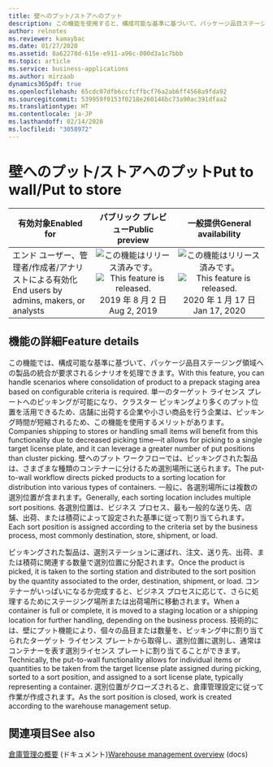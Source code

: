 ```yaml
---
title: 壁へのプット/ストアへのプット
description: この機能を使用すると、構成可能な基準に基づいて、パッケージ品目ステージング領域への製品の統合が要求されるシナリオが可能になります。
author: relnotes
ms.reviewer: kamaybac
ms.date: 01/27/2020
ms.assetid: 8a62278d-615e-e911-a96c-000d3a1c7bbb
ms.topic: article
ms.service: business-applications
ms.author: mirzaab
dynamics365pdf: true
ms.openlocfilehash: 65cdc07dfb6ccfcffbcf76a2ab6ff4568a9fda92
ms.sourcegitcommit: 539959f0153f0218e260146bc73a90ac391dfaa2
ms.translationtype: HT
ms.contentlocale: ja-JP
ms.lasthandoff: 02/14/2020
ms.locfileid: "3058972"
---
```

# <a name="put-to-wallput-to-store"></a><span data-ttu-id="90a05-103">壁へのプット/ストアへのプット</span><span class="sxs-lookup"><span data-stu-id="90a05-103">Put to wall/Put to store</span></span>


| <span data-ttu-id="90a05-104">有効対象</span><span class="sxs-lookup"><span data-stu-id="90a05-104">Enabled for</span></span>    |  <span data-ttu-id="90a05-105">パブリック プレビュー</span><span class="sxs-lookup"><span data-stu-id="90a05-105">Public preview</span></span> | <span data-ttu-id="90a05-106">一般提供</span><span class="sxs-lookup"><span data-stu-id="90a05-106">General availability</span></span> | 
| ---------- | :----------: |:----------: |
|<span data-ttu-id="90a05-107">エンド ユーザー、管理者/作成者/アナリストによる有効化</span><span class="sxs-lookup"><span data-stu-id="90a05-107">End users by admins, makers, or analysts</span></span>|<span data-ttu-id="90a05-108">![この機能はリリース済みです。](/dynamics365-release-plan/media/green-checkmark.png "この機能はリリース済みです。")</span><span class="sxs-lookup"><span data-stu-id="90a05-108">![This feature is released.](/dynamics365-release-plan/media/green-checkmark.png "This feature is released.")</span></span> <span data-ttu-id="90a05-109">2019 年 8 月 2 日</span><span class="sxs-lookup"><span data-stu-id="90a05-109">Aug 2, 2019</span></span>| <span data-ttu-id="90a05-110">![この機能はリリース済みです。](/dynamics365-release-plan/media/green-checkmark.png "この機能はリリース済みです。")</span><span class="sxs-lookup"><span data-stu-id="90a05-110">![This feature is released.](/dynamics365-release-plan/media/green-checkmark.png "This feature is released.")</span></span> <span data-ttu-id="90a05-111">2020 年 1 月 17 日</span><span class="sxs-lookup"><span data-stu-id="90a05-111">Jan 17, 2020</span></span>|






## <a name="feature-details"></a><span data-ttu-id="90a05-112">機能の詳細</span><span class="sxs-lookup"><span data-stu-id="90a05-112">Feature details</span></span>
<!--feature detail start -->
<span data-ttu-id="90a05-113">この機能では、構成可能な基準に基づいて、パッケージ品目ステージング領域への製品の統合が要求されるシナリオを処理できます。</span><span class="sxs-lookup"><span data-stu-id="90a05-113">With this feature, you can handle scenarios where consolidation of product to a prepack staging area based on configurable criteria is required.</span></span> <span data-ttu-id="90a05-114">単一のターゲット ライセンス プレートへのピッキングが可能になり、クラスター ピッキングより多くのプット位置を活用できるため、店舗に出荷する企業や小さい商品を行う企業は、ピッキング時間が短縮されるため、この機能を使用するメリットがあります。</span><span class="sxs-lookup"><span data-stu-id="90a05-114">Companies shipping to stores or handling small items will benefit from this functionality due to decreased picking time—it allows for picking to a single target license plate, and it can leverage a greater number of put positions than cluster picking.</span></span> <span data-ttu-id="90a05-115">壁へのプット ワークフローでは、ピッキングされた製品は、さまざまな種類のコンテナーに分けるため選別場所に送られます。</span><span class="sxs-lookup"><span data-stu-id="90a05-115">The put-to-wall workflow directs picked products to a sorting location for distribution into various types of containers.</span></span> <span data-ttu-id="90a05-116">一般に、各選別場所には複数の選別位置が含まれます。</span><span class="sxs-lookup"><span data-stu-id="90a05-116">Generally, each sorting location includes multiple sort positions.</span></span> <span data-ttu-id="90a05-117">各選別位置は、ビジネス プロセス、最も一般的な送り先、店舗、出荷、または積荷によって設定された基準に従って割り当てられます。</span><span class="sxs-lookup"><span data-stu-id="90a05-117">Each sort position is assigned according to the criteria set by the business process, most commonly destination, store, shipment, or load.</span></span> 

<span data-ttu-id="90a05-118">ピッキングされた製品は、選別ステーションに運ばれ、注文、送り先、出荷、または積荷に関連する数量で選別位置に分配されます。</span><span class="sxs-lookup"><span data-stu-id="90a05-118">Once the product is picked, it is taken to the sorting station and distributed to the sort position by the quantity associated to the order, destination, shipment, or load.</span></span> <span data-ttu-id="90a05-119">コンテナーがいっぱいになるか完成すると、ビジネス プロセスに応じて、さらに処理するためにステージング場所または出荷場所に移動されます。</span><span class="sxs-lookup"><span data-stu-id="90a05-119">When a container is full or complete, it is moved to a staging location or a shipping location for further handling, depending on the business process.</span></span> <span data-ttu-id="90a05-120">技術的には、壁にプット機能により、個々の品目または数量を、ピッキング中に割り当てられたターゲット ライセンス プレートから取得し、選別位置に選別し、通常はコンテナーを表す選別ライセンス プレートに割り当てることができます。</span><span class="sxs-lookup"><span data-stu-id="90a05-120">Technically, the put-to-wall functionality allows for individual items or quantities to be taken from the target license plate assigned during picking, sorted to a sort position, and assigned to a sort license plate, typically representing a container.</span></span> <span data-ttu-id="90a05-121">選別位置がクローズされると、倉庫管理設定に従って作業が作成されます。</span><span class="sxs-lookup"><span data-stu-id="90a05-121">As the sort position is closed, work is created according to the warehouse management setup.</span></span>
<!--feature detail end -->










## <a name="see-also"></a><span data-ttu-id="90a05-122">関連項目</span><span class="sxs-lookup"><span data-stu-id="90a05-122">See also</span></span>

<span data-ttu-id="90a05-123">[倉庫管理の概要](https://docs.microsoft.com/dynamics365/supply-chain/warehousing/warehouse-management-overview) (ドキュメント)</span><span class="sxs-lookup"><span data-stu-id="90a05-123">[Warehouse management overview](https://docs.microsoft.com/dynamics365/supply-chain/warehousing/warehouse-management-overview) (docs)</span></span>
